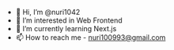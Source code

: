 - 👋 Hi, I’m @nuri1042
- 👀 I’m interested in Web Frontend
- 🌱 I’m currently learning Next.js
- 📫 How to reach me - nuri100993@gmail.com

<!---
nuri1042/nuri1042 is a ✨ special ✨ repository because its `README.md` (this file) appears on your GitHub profile.
You can click the Preview link to take a look at your changes.
--->
